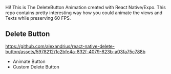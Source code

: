 Hi! This is The DeleteButton Animation created with React Native/Expo. This repo contains pretty interesting way how you could animate the views and Texts while preserving 60 FPS.


## Delete Button

https://github.com/alexandrius/react-native-delete-button/assets/5978212/1c2bfe4a-832f-4079-823b-a03fa75c788b



* Animate Button
* Custom Delete Button




